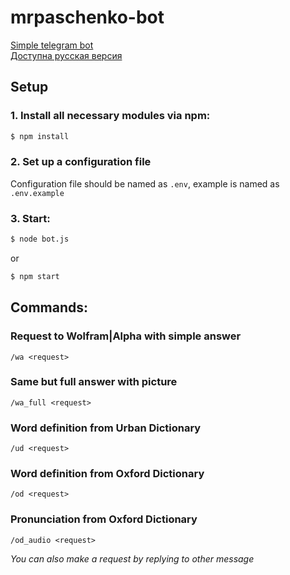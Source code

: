 # mrpaschenko-bot

[Simple telegram bot](https://t.me/MrPaschenko_bot)  
[Доступна русская версия](https://github.com/MrPaschenko/mrpaschenko-bot/blob/master/README-RU.md)

## Setup

### 1. Install all necessary modules via npm:
```bash
$ npm install
```

### 2. Set up a configuration file
Configuration file should be named as `.env`, example is named as `.env.example`

### 3. Start: 
```bash
$ node bot.js
```
or
```bash
$ npm start
```

## Commands:

### Request to Wolfram|Alpha with simple answer
```
/wa <request>
```

### Same but full answer with picture
```
/wa_full <request>
```

### Word definition from Urban Dictionary
```
/ud <request>
```

### Word definition from Oxford Dictionary
```
/od <request>
```

### Pronunciation from Oxford Dictionary
```
/od_audio <request>
```

_You can also make a request by replying to other message_
